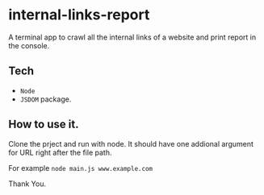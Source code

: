 # internal-links-report
A terminal app to crawl all the internal links of a website and print report in the console. 

## Tech
- `Node`
- `JSDOM` package.

## How to use it.
Clone the prject and run with node.
It should have one addional argument for URL right after the file path. 

For example
``` node main.js www.example.com ```

Thank You.
